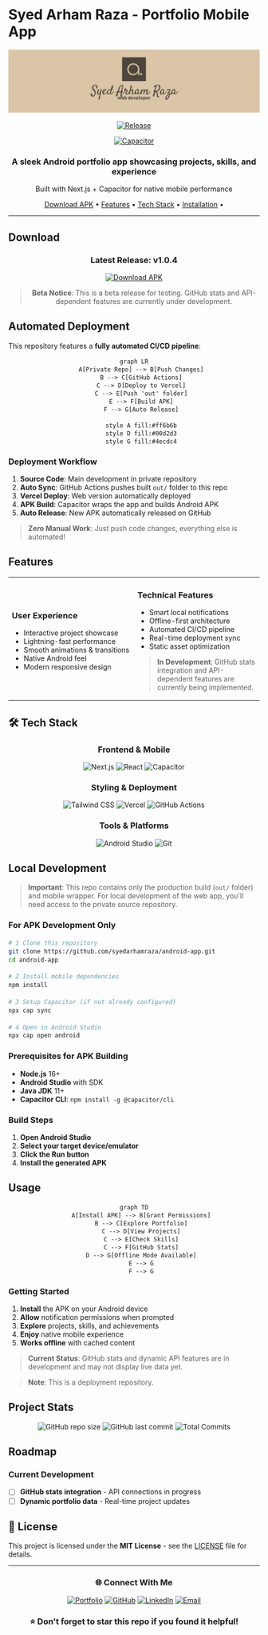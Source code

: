 # Syed Arham Raza - Portfolio Mobile App

<div align="center">
  
  ![Portfolio App Banner](/assets/banner.png)
  
  [![Release](https://img.shields.io/github/v/release/syedarhamraza/android-app?style=for-the-badge&color=dac5a7)](https://github.com/syedarhamraza/android-app/releases)

  [![Capacitor](https://capacitorjs.com/docs/logos/capacitor-text-docs-dark.png)](https://capacitorjs.com/)
  
  <h3>A sleek Android portfolio app showcasing projects, skills, and experience</h3>
  <p>Built with Next.js + Capacitor for native mobile performance</p>


  
  [Download APK](#-download) •
  [Features](#-features) •
  [Tech Stack](#-tech-stack) •
  [Installation](#-installation) •

  
  
</div>

---



## Download


<div align="center">
  
  ### Latest Release: v1.0.4
  
  [![Download APK](https://img.shields.io/badge/Download-APK-4CAF50?style=for-the-badge&logo=android&logoColor=white)](https://github.com/syedarhamraza/android-app/releases/download/v1.0.4/syedarhamraza.portfolio.v1.0.4.apk)
  
  > **Beta Notice**: This is a beta release for testing. GitHub stats and API-dependent features are currently under development.
  
</div>

## Automated Deployment

This repository features a **fully automated CI/CD pipeline**:

<div align="center">

```mermaid
graph LR
    A[Private Repo] --> B[Push Changes]
    B --> C[GitHub Actions]
    C --> D[Deploy to Vercel]
    C --> E[Push 'out' folder]
    E --> F[Build APK]
    F --> G[Auto Release]
    
    style A fill:#ff6b6b
    style D fill:#00d2d3
    style G fill:#4ecdc4
```

</div>

### Deployment Workflow
1. **Source Code**: Main development in private repository
2. **Auto Sync**: GitHub Actions pushes built `out/` folder to this repo  
3. **Vercel Deploy**: Web version automatically deployed
4. **APK Build**: Capacitor wraps the app and builds Android APK
5. **Auto Release**: New APK automatically released on GitHub

> **Zero Manual Work**: Just push code changes, everything else is automated!


## Features 


<table>
<tr>
<td width="50%">

### **User Experience**
- Interactive project showcase
- Lightning-fast performance
- Smooth animations & transitions
- Native Android feel
- Modern responsive design

</td>
<td width="50%">

### **Technical Features**
- Smart local notifications
- Offline-first architecture
- Automated CI/CD pipeline
- Real-time deployment sync
- Static asset optimization

> **In Development**: GitHub stats integration and API-dependent features are currently being implemented.

</td>
</tr>
</table>

## 🛠️ Tech Stack

<div align="center">

### Frontend & Mobile
![Next.js](https://img.shields.io/badge/Next.js-000000?style=for-the-badge&logo=next.js&logoColor=white)
![React](https://img.shields.io/badge/React-20232A?style=for-the-badge&logo=react&logoColor=61DAFB)
![Capacitor](https://img.shields.io/badge/Capacitor-119EFF?style=for-the-badge&logo=capacitor&logoColor=white)

### Styling & Deployment
![Tailwind CSS](https://img.shields.io/badge/Tailwind_CSS-38B2AC?style=for-the-badge&logo=tailwind-css&logoColor=white)
![Vercel](https://img.shields.io/badge/Vercel-000000?style=for-the-badge&logo=vercel&logoColor=white)
![GitHub Actions](https://img.shields.io/badge/GitHub_Actions-2088FF?style=for-the-badge&logo=github-actions&logoColor=white)

### Tools & Platforms
![Android Studio](https://img.shields.io/badge/Android_Studio-3DDC84?style=for-the-badge&logo=android-studio&logoColor=white)
![Git](https://img.shields.io/badge/Git-F05032?style=for-the-badge&logo=git&logoColor=white)

</div>

## Local Development

> **Important**: This repo contains only the production build (`out/` folder) and mobile wrapper. For local development of the web app, you'll need access to the private source repository.

### For APK Development Only

```bash
# 1️ Clone this repository
git clone https://github.com/syedarhamraza/android-app.git
cd android-app

# 2️ Install mobile dependencies
npm install

# 3️ Setup Capacitor (if not already configured)
npx cap sync

# 4️ Open in Android Studio
npx cap open android
```

### Prerequisites for APK Building
- **Node.js** 16+ 
- **Android Studio** with SDK
- **Java JDK** 11+
- **Capacitor CLI**: `npm install -g @capacitor/cli`

### Build Steps
1. **Open Android Studio**
2. **Select your target device/emulator**
3. **Click the Run button**
4. **Install the generated APK**

## Usage

<div align="center">

```mermaid
graph TD
    A[Install APK] --> B[Grant Permissions]
    B --> C[Explore Portfolio]
    C --> D[View Projects]
    C --> E[Check Skills]
    C --> F[GitHub Stats]
    D --> G[Offline Mode Available]
    E --> G
    F --> G
```

</div>

### Getting Started
1. **Install** the APK on your Android device
2. **Allow** notification permissions when prompted
3. **Explore** projects, skills, and achievements
4. **Enjoy** native mobile experience
5. **Works offline** with cached content

> **Current Status**: GitHub stats and dynamic API features are in development and may not display live data yet.

> **Note**: This is a deployment repository.

## Project Stats

<div align="center">
  
  ![GitHub repo size](https://img.shields.io/github/repo-size/syedarhamraza/android-app?style=flat-square)
  ![GitHub last commit](https://img.shields.io/github/last-commit/syedarhamraza/android-app?style=flat-square)
  ![Total Commits](https://img.shields.io/github/commit-activity/m/syedarhamraza/android-app?style=flat-square)

  
</div>

## Roadmap

### Current Development
- [ ]  **GitHub stats integration** - API connections in progress
- [ ]  **Dynamic portfolio data** - Real-time project updates

## 📄 License

This project is licensed under the **MIT License** - see the [LICENSE](LICENSE) file for details.

---

<div align="center">

### 🌐 Connect With Me

[![Portfolio](https://img.shields.io/badge/Portfolio-000000?style=for-the-badge&logo=About.me&logoColor=white)](https://syedarhamraza-portfolio.vercel.app/)
[![GitHub](https://img.shields.io/badge/GitHub-100000?style=for-the-badge&logo=github&logoColor=white)](https://github.com/syedarhamraza)
[![LinkedIn](https://img.shields.io/badge/LinkedIn-0077B5?style=for-the-badge&logo=linkedin&logoColor=white)](https://www.linkedin.com/in/syed-arham-raza/)
[![Email](https://img.shields.io/badge/Email-D14836?style=for-the-badge&logo=gmail&logoColor=white)](mailto:arhamraza399@gmail.com)

### ⭐ Don't forget to star this repo if you found it helpful!

</div>
